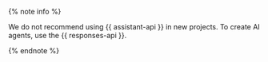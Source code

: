{% note info %}

We do not recommend using {{ assistant-api }} in new projects. To create AI agents, use the {{ responses-api }}.

{% endnote %}